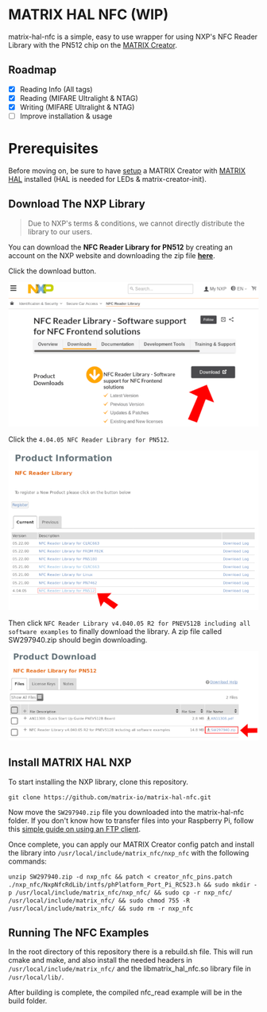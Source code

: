 # MATRIX HAL NFC (WIP)

matrix-hal-nfc is a simple, easy to use wrapper for using NXP's NFC Reader Library with the PN512 chip on the [MATRIX Creator](https://matrix-io.github.io/matrix-documentation/matrix-creator/overview/).


## Roadmap
- [x] Reading Info (All tags)
- [x] Reading (MIFARE Ultralight & NTAG)
- [x] Writing (MIFARE Ultralight & NTAG)
- [ ] Improve installation & usage

# Prerequisites
Before moving on, be sure to have 
[setup](https://matrix-io.github.io/matrix-documentation/matrix-creator/device-setup/) a MATRIX Creator with 
[MATRIX HAL](https://matrix-io.github.io/matrix-documentation/matrix-hal/getting-started/installation-package/) 
installed (HAL is needed for LEDs & matrix-creator-init).


## Download The NXP Library
> Due to NXP's terms & conditions, we cannot directly distribute the library to our users.

You can download the **NFC Reader Library for PN512** by creating an account on the NXP website and downloading the zip file [**here**](https://www.nxp.com/products/identification-security/secure-car-access/nfc-reader-library-software-support-for-nfc-frontend-solutions:NFC-READER-LIBRARY?tab=In-Depth_Tab#nogo).


Click the download button.

<img width=550 src="images/nxp_download_link.png"/>

Click the `4.04.05 NFC Reader Library for PN512`.

<img width=550 src="images/pn512_library.png"/>

Then click `NFC Reader Library v4.040.05 R2 for PNEV512B including all software examples` to finally download the library. A zip file called SW297940.zip should begin downloading.

<img width=550 src="images/pn512_zip.png"/>

## Install MATRIX HAL NXP

To start installing the NXP library, clone this repository.

```
git clone https://github.com/matrix-io/matrix-hal-nfc.git
```

Now move the `SW297940.zip` file you downloaded into the matrix-hal-nfc folder. If you don't know how to transfer files into your Raspberry Pi, follow this [simple guide on using an FTP client](https://www.techmuzz.com/how-to/raspberrypi/transfer-files-raspberry-pi-computer/).

Once complete, you can apply our MATRIX Creator config patch and install the library into `/usr/local/include/matrix_nfc/nxp_nfc` with the following commands:

```
unzip SW297940.zip -d nxp_nfc && patch < creator_nfc_pins.patch ./nxp_nfc/NxpNfcRdLib/intfs/phPlatform_Port_Pi_RC523.h && sudo mkdir -p /usr/local/include/matrix_nfc/nxp_nfc/ && sudo cp -r nxp_nfc/ /usr/local/include/matrix_nfc/ && sudo chmod 755 -R /usr/local/include/matrix_nfc/ && sudo rm -r nxp_nfc
```

## Running The NFC Examples

In the root directory of this repository there is a rebuild.sh file. This will run cmake and make, and also install the needed headers in `/usr/local/include/matrix_nfc/` and the libmatrix_hal_nfc.so library file in `/usr/local/lib/`.

After building is complete, the compiled nfc_read example will be in the build folder.